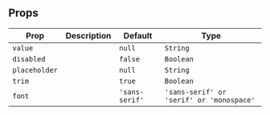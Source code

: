 ## Props

| Prop          | Description | Default        | Type                                     |
| ------------- | ----------- | -------------- | ---------------------------------------- |
| `value`       |             | `null`         | `String`                                 |
| `disabled`    |             | `false`        | `Boolean`                                |
| `placeholder` |             | `null`         | `String`                                 |
| `trim`        |             | `true`         | `Boolean`                                |
| `font`        |             | `'sans-serif'` | `'sans-serif' or 'serif' or 'monospace'` |
